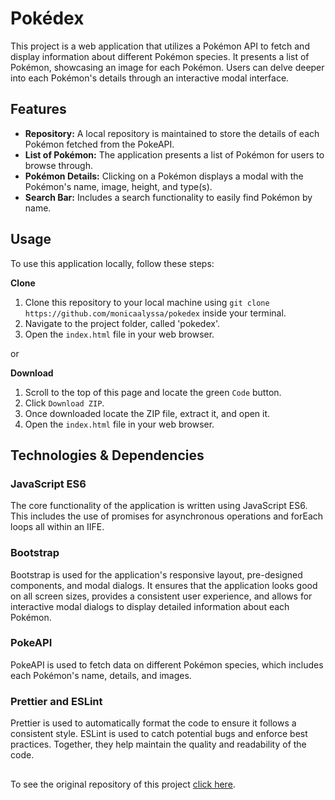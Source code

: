 # Pokédex
This project is a web application that utilizes a Pokémon API to fetch and display information about different Pokémon species. It presents a list of Pokémon, showcasing an image for each Pokémon. Users can delve deeper into each Pokémon's details through an interactive modal interface.
## Features
- **Repository:** A local repository is maintained to store the details of each Pokémon fetched from the PokeAPI.
- **List of Pokémon:** The application presents a list of Pokémon for users to browse through.
- **Pokémon Details:** Clicking on a Pokémon displays a modal with the Pokémon's name, image, height, and type(s).
- **Search Bar:** Includes a search functionality to easily find Pokémon by name.
## Usage
To use this application locally, follow these steps:

**Clone**
1. Clone this repository to your local machine using `git clone https://github.com/monicaalyssa/pokedex` inside your terminal.
2. Navigate to the project folder, called 'pokedex'.
3. Open the `index.html` file in your web browser.

or

**Download**
1. Scroll to the top of this page and locate the green `Code` button.
2. Click `Download ZIP`.
3. Once downloaded locate the ZIP file, extract it, and open it.
4. Open the `index.html` file in your web browser.
## Technologies & Dependencies
### JavaScript ES6
The core functionality of the application is written using JavaScript ES6. This includes the use of promises for asynchronous operations and forEach loops all within an IIFE.

### Bootstrap
Bootstrap is used for the application's responsive layout, pre-designed components, and modal dialogs. It ensures that the application looks good on all screen sizes, provides a consistent user experience, and allows for interactive modal dialogs to display detailed information about each Pokémon.

### PokeAPI
PokeAPI is used to fetch data on different Pokémon species, which includes each Pokémon's name, details, and images.

### Prettier and ESLint
Prettier is used to automatically format the code to ensure it follows a consistent style. ESLint is used to catch potential bugs and enforce best practices. Together, they help maintain the quality and readability of the code.
##
To see the original repository of this project <a href="https://github.com/monicaalyssa/js-app" target="_blank">click here</a>.
